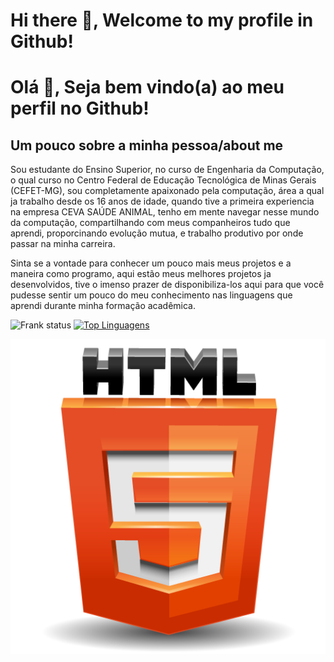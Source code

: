 # Hi there 👋, Welcome to my profile in Github!
# Olá 👋, Seja bem vindo(a) ao meu perfil no Github!

## Um pouco sobre a minha pessoa/about me

   Sou estudante do Ensino Superior, no curso de Engenharia da Computação, o qual curso
no Centro Federal de Educação Tecnológica de Minas Gerais (CEFET-MG), sou completamente
apaixonado pela computação, área a qual ja trabalho desde os 16 anos de idade, quando 
tive a primeira experiencia na empresa CEVA SAÚDE ANIMAL, tenho em mente navegar nesse
mundo da computação, compartilhando com meus companheiros tudo que aprendi, proporcinando
evolução mutua, e trabalho produtivo por onde passar na minha carreira.

   Sinta se a vontade para conhecer um pouco mais meus projetos e a maneira como
programo, aqui estão meus melhores projetos ja desenvolvidos, tive o imenso prazer
de disponibiliza-los aqui para que você pudesse sentir um pouco do meu conhecimento
nas linguagens que aprendi durante minha formação acadêmica.

![Frank status](https://github-readme-stats.vercel.app/api?username=frankleitelemoscosta&show_icons=true) [![Top Linguagens](https://github-readme-stats.vercel.app/api/top-langs/?username=frankleitelemoscosta&layout=compact)](https://github.com/anuraghazra/github-readme-stats)

<img src="image/html5.png" alt="">



<!--
**frankleitelemoscosta/frankleitelemoscosta** is a ✨ _special_ ✨ repository because its `README.md` (this file) appears on your GitHub profile.

Here are some ideas to get you started:

- 🔭 I’m currently working on ...
- 🌱 I’m currently learning ...
- 👯 I’m looking to collaborate on ...
- 🤔 I’m looking for help with ...
- 💬 Ask me about ...
- 📫 How to reach me: ...
- 😄 Pronouns: ...
- ⚡ Fun fact: ...
-->
